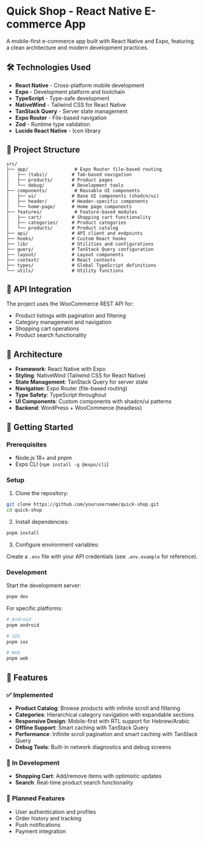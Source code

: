 # Quick Shop - React Native E-commerce App

A mobile-first e-commerce app built with React Native and Expo, featuring a clean architecture and modern development practices.

## 🛠️ Technologies Used

- **React Native** - Cross-platform mobile development
- **Expo** - Development platform and toolchain
- **TypeScript** - Type-safe development
- **NativeWind** - Tailwind CSS for React Native
- **TanStack Query** - Server state management
- **Expo Router** - File-based navigation
- **Zod** - Runtime type validation
- **Lucide React Native** - Icon library

## 📁 Project Structure

```
src/
├── app/                 # Expo Router file-based routing
│   ├── (tabs)/         # Tab-based navigation
│   ├── products/       # Product pages
│   └── debug/          # Development tools
├── components/          # Reusable UI components
│   ├── ui/             # Base UI components (shadcn/ui)
│   ├── header/         # Header-specific components
│   └── home-page/      # Home page components
├── features/            # Feature-based modules
│   ├── cart/           # Shopping cart functionality
│   ├── categories/     # Product categories
│   └── products/       # Product catalog
├── api/                # API client and endpoints
├── hooks/              # Custom React hooks
├── lib/                # Utilities and configurations
├── query/              # TanStack Query configuration
├── layout/             # Layout components
├── context/            # React contexts
├── types/              # Global TypeScript definitions
└── utils/              # Utility functions
```

## 🔄 API Integration

The project uses the WooCommerce REST API for:

- Product listings with pagination and filtering
- Category management and navigation
- Shopping cart operations
- Product search functionality

## 🧱 Architecture

- **Framework**: React Native with Expo
- **Styling**: NativeWind (Tailwind CSS for React Native)
- **State Management**: TanStack Query for server state
- **Navigation**: Expo Router (file-based routing)
- **Type Safety**: TypeScript throughout
- **UI Components**: Custom components with shadcn/ui patterns
- **Backend**: WordPress + WooCommerce (headless)

## 🚀 Getting Started

### Prerequisites

- Node.js 18+ and pnpm
- Expo CLI (`npm install -g @expo/cli`)

### Setup

1. Clone the repository:

```bash
git clone https://github.com/yourusername/quick-shop.git
cd quick-shop
```

2. Install dependencies:

```bash
pnpm install
```

3. Configure environment variables:

Create a `.env` file with your API credentials (see `.env.example` for reference).

### Development

Start the development server:

```bash
pnpm dev
```

For specific platforms:

```bash
# Android
pnpm android

# iOS
pnpm ios

# Web
pnpm web
```

## 📱 Features

### ✅ **Implemented**

- **Product Catalog**: Browse products with infinite scroll and filtering
- **Categories**: Hierarchical category navigation with expandable sections
- **Responsive Design**: Mobile-first with RTL support for Hebrew/Arabic
- **Offline Support**: Smart caching with TanStack Query
- **Performance**: Infinite scroll pagination and smart caching with TanStack Query
- **Debug Tools**: Built-in network diagnostics and debug screens

### 🚧 **In Development**

- **Shopping Cart**: Add/remove items with optimistic updates
- **Search**: Real-time product search functionality

### 🔮 **Planned Features**

- User authentication and profiles
- Order history and tracking
- Push notifications
- Payment integration
